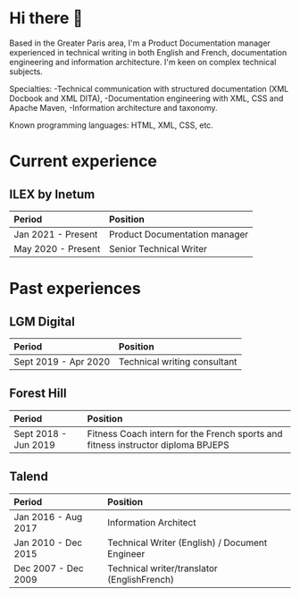 # Hi there 👋

Based in the Greater Paris area, I'm a Product Documentation manager experienced in technical writing in both English and French, documentation engineering and information architecture.
I'm keen on complex technical subjects.

Specialties: 
-Technical communication with structured documentation (XML Docbook and XML DITA), 
-Documentation engineering with XML, CSS and Apache Maven,
-Information architecture and taxonomy.

Known programming languages: HTML, XML, CSS, etc.

# Current experience
## ILEX by Inetum

|Period|Position|
| :------------------ | :---------------------------- |
| Jan 2021 - Present  | Product Documentation manager |
| May 2020 - Present  | Senior Technical Writer       |

# Past experiences
## LGM Digital

|Period|Position|
| :------------------ | :---------------------------- |
| Sept 2019 - Apr 2020  |  Technical writing consultant |

## Forest Hill

|Period|Position|
| :------------------ | :---------------------------- |
| Sept 2018 - Jun 2019  |  Fitness Coach intern for the French sports and fitness instructor diploma BPJEPS |

## Talend

|Period|Position|
| :------------------ | :---------------------------- |
| Jan 2016 - Aug 2017  | Information Architect |
| Jan 2010 - Dec 2015 | Technical Writer (English) / Document Engineer |
| Dec 2007 - Dec 2009 | Technical writer/translator (EnglishFrench) |



<!--
**marielelandais/marielelandais** is a ✨ _special_ ✨ repository because its `README.md` (this file) appears on your GitHub profile.

Here are some ideas to get you started:

- 🔭 I’m currently working on ...
- 🌱 I’m currently learning ...
- 👯 I’m looking to collaborate on ...
- 🤔 I’m looking for help with ...
- 💬 Ask me about ...
- 📫 How to reach me: ...
- 😄 Pronouns: ...
- ⚡ Fun fact: ...
-->
